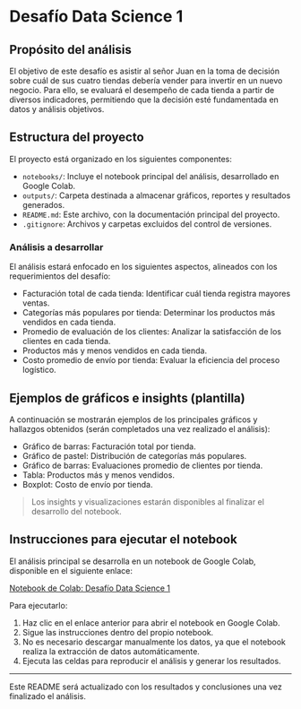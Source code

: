 # Desafío Data Science 1

## Propósito del análisis

El objetivo de este desafío es asistir al señor Juan en la toma de decisión sobre cuál de sus cuatro tiendas debería vender para invertir en un nuevo negocio. Para ello, se evaluará el desempeño de cada tienda a partir de diversos indicadores, permitiendo que la decisión esté fundamentada en datos y análisis objetivos.

## Estructura del proyecto

El proyecto está organizado en los siguientes componentes:

- `notebooks/`: Incluye el notebook principal del análisis, desarrollado en Google Colab.
- `outputs/`: Carpeta destinada a almacenar gráficos, reportes y resultados generados.
- `README.md`: Este archivo, con la documentación principal del proyecto.
- `.gitignore`: Archivos y carpetas excluidos del control de versiones.

### Análisis a desarrollar

El análisis estará enfocado en los siguientes aspectos, alineados con los requerimientos del desafío:

- Facturación total de cada tienda: Identificar cuál tienda registra mayores ventas.
- Categorías más populares por tienda: Determinar los productos más vendidos en cada tienda.
- Promedio de evaluación de los clientes: Analizar la satisfacción de los clientes en cada tienda.
- Productos más y menos vendidos en cada tienda.
- Costo promedio de envío por tienda: Evaluar la eficiencia del proceso logístico.

## Ejemplos de gráficos e insights (plantilla)

A continuación se mostrarán ejemplos de los principales gráficos y hallazgos obtenidos (serán completados una vez realizado el análisis):

- Gráfico de barras: Facturación total por tienda.
- Gráfico de pastel: Distribución de categorías más populares.
- Gráfico de barras: Evaluaciones promedio de clientes por tienda.
- Tabla: Productos más y menos vendidos.
- Boxplot: Costo de envío por tienda.

> Los insights y visualizaciones estarán disponibles al finalizar el desarrollo del notebook.

## Instrucciones para ejecutar el notebook

El análisis principal se desarrolla en un notebook de Google Colab, disponible en el siguiente enlace:

[Notebook de Colab: Desafío Data Science 1](https://drive.google.com/file/d/16QwK1FJzkxDigGND-g5YshNwjP54noQl/view?usp=sharing)

Para ejecutarlo:

1. Haz clic en el enlace anterior para abrir el notebook en Google Colab.
2. Sigue las instrucciones dentro del propio notebook.
3. No es necesario descargar manualmente los datos, ya que el notebook realiza la extracción de datos automáticamente.
4. Ejecuta las celdas para reproducir el análisis y generar los resultados.

---

Este README será actualizado con los resultados y conclusiones una vez finalizado el análisis.